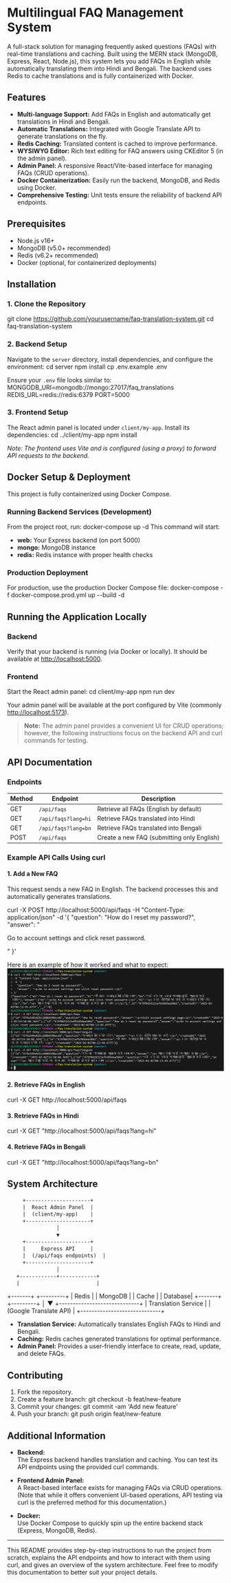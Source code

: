 # Multilingual FAQ Management System

A full-stack solution for managing frequently asked questions (FAQs) with real-time translations and caching. Built using the MERN stack (MongoDB, Express, React, Node.js), this system lets you add FAQs in English while automatically translating them into Hindi and Bengali. The backend uses Redis to cache translations and is fully containerized with Docker.

## Features

- **Multi-language Support:** Add FAQs in English and automatically get translations in Hindi and Bengali.
- **Automatic Translations:** Integrated with Google Translate API to generate translations on the fly.
- **Redis Caching:** Translated content is cached to improve performance.
- **WYSIWYG Editor:** Rich text editing for FAQ answers using CKEditor 5 (in the admin panel).
- **Admin Panel:** A responsive React/Vite-based interface for managing FAQs (CRUD operations).
- **Docker Containerization:** Easily run the backend, MongoDB, and Redis using Docker.
- **Comprehensive Testing:** Unit tests ensure the reliability of backend API endpoints.

## Prerequisites

- Node.js v16+
- MongoDB (v5.0+ recommended)
- Redis (v6.2+ recommended)
- Docker (optional, for containerized deployments)

## Installation

### 1. Clone the Repository
git clone https://github.com/yourusername/faq-translation-system.git
cd faq-translation-system

### 2. Backend Setup
Navigate to the `server` directory, install dependencies, and configure the environment:
cd server
npm install
cp .env.example .env

Ensure your `.env` file looks similar to:
MONGODB_URI=mongodb://mongo:27017/faq_translations
REDIS_URL=redis://redis:6379
PORT=5000

### 3. Frontend Setup
The React admin panel is located under `client/my-app`. Install its dependencies:
cd ../client/my-app
npm install

*Note: The frontend uses Vite and is configured (using a proxy) to forward API requests to the backend.*

## Docker Setup & Deployment
This project is fully containerized using Docker Compose.

### Running Backend Services (Development)
From the project root, run:
docker-compose up -d
This command will start:
- **web:** Your Express backend (on port 5000)
- **mongo:** MongoDB instance
- **redis:** Redis instance with proper health checks

### Production Deployment
For production, use the production Docker Compose file:
docker-compose -f docker-compose.prod.yml up --build -d


## Running the Application Locally

### Backend
Verify that your backend is running (via Docker or locally). It should be available at [http://localhost:5000](http://localhost:5000).

### Frontend
Start the React admin panel:
cd client/my-app
npm run dev

Your admin panel will be available at the port configured by Vite (commonly [http://localhost:5173](http://localhost:5173)).  
> **Note:** The admin panel provides a convenient UI for CRUD operations; however, the following instructions focus on the backend API and curl commands for testing.


## API Documentation

### Endpoints

| Method | Endpoint             | Description                                  |
|--------|----------------------|----------------------------------------------|
| GET    | `/api/faqs`          | Retrieve all FAQs (English by default)       |
| GET    | `/api/faqs?lang=hi`  | Retrieve FAQs translated into Hindi          |
| GET    | `/api/faqs?lang=bn`  | Retrieve FAQs translated into Bengali        |
| POST   | `/api/faqs`          | Create a new FAQ (submitting only English)   |

### Example API Calls Using curl

#### 1. Add a New FAQ

This request sends a new FAQ in English. The backend processes this and automatically generates translations.

curl -X POST http://localhost:5000/api/faqs
-H "Content-Type: application/json"
-d '{
"question": "How do I reset my password?",
"answer": "<p>Go to account settings and click reset password.</p>"
}'

Here is an example of how it worked and what to expect:
![image-showing-how-api-works](output\API-using-curl.png)


#### 2. Retrieve FAQs in English

curl -X GET http://localhost:5000/api/faqs

#### 3. Retrieve FAQs in Hindi

curl -X GET "http://localhost:5000/api/faqs?lang=hi"

#### 4. Retrieve FAQs in Bengali
curl -X GET "http://localhost:5000/api/faqs?lang=bn"

## System Architecture
         +---------------------+
         |  React Admin Panel  |
         |  (client/my-app)    |
         +---------------------+
                    │
                    ▼
         +---------------------+
         |     Express API     |
         |  (/api/faqs endpoints)  |
         +---------------------+
                    │
       +------------+------------+
       |                         |
   +-------+                +---------+
   | Redis |                | MongoDB |
   | Cache |                | Database|
   +-------+                +---------+
                    │
                    ▼
    +-----------------------------+
    | Translation Service         |
    | (Google Translate API)      |
    +-----------------------------+

- **Translation Service:** Automatically translates English FAQs to Hindi and Bengali.
- **Caching:** Redis caches generated translations for optimal performance.
- **Admin Panel:** Provides a user-friendly interface to create, read, update, and delete FAQs.

## Contributing

1. Fork the repository.
2. Create a feature branch:
git checkout -b feat/new-feature
3. Commit your changes:
git commit -am 'Add new feature'
4. Push your branch:
git push origin feat/new-feature

## Additional Information

- **Backend:**  
The Express backend handles translation and caching. You can test its API endpoints using the provided curl commands.

- **Frontend Admin Panel:**  
A React-based interface exists for managing FAQs via CRUD operations. (Note that while it offers convenient UI-based operations, API testing via curl is the preferred method for this documentation.)

- **Docker:**  
Use Docker Compose to quickly spin up the entire backend stack (Express, MongoDB, Redis).

---

This README provides step-by-step instructions to run the project from scratch, explains the API endpoints and how to interact with them using curl, and gives an overview of the system architecture. Feel free to modify this documentation to better suit your project details.
